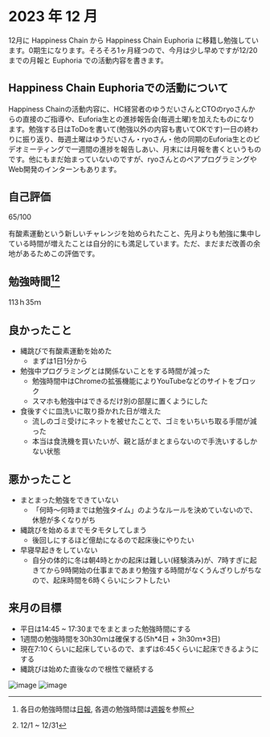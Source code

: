 # 2023 年 12 月
12月に Happiness Chain から Happiness Chain Euphoria に移籍し勉強しています。0期生になります。そろそろ1ヶ月経つので、今月は少し早めですが12/20までの月報と Euphoria での活動内容を書きます。

## Happiness Chain Euphoriaでの活動について
Happiness Chainの活動内容に、HC経営者のゆうだいさんとCTOのryoさんからの直接のご指導や、Euforia生との進捗報告会(毎週土曜)を加えたものになります。勉強する日はToDoを書いて(勉強以外の内容も書いてOKです)一日の終わりに振り返り、毎週土曜はゆうだいさん・ryoさん・他の同期のEuforia生とのビデオミーティングで一週間の進捗を報告しあい、月末には月報を書くというものです。他にもまだ始まっていないのですが、ryoさんとのペアプログラミングやWeb開発のインターンもあります。

## 自己評価
65/100

有酸素運動という新しいチャレンジを始められたこと、先月よりも勉強に集中している時間が増えたことは自分的にも満足しています。ただ、まだまだ改善の余地があるためこの評価です。

## 勉強時間[^1][^2]
113ｈ35ｍ
[^1]: 各日の勉強時間は[日報](https://github.com/nil-ramuda/daily_report), 各週の勉強時間は[週報](https://github.com/nil-ramuda/weekly_report)を参照
[^2]: 12/1 ~ 12/31

## 良かったこと
- 縄跳びで有酸素運動を始めた
  - まずは1日1分から
- 勉強中プログラミングとは関係ないことをする時間が減った
  - 勉強時間中はChromeの拡張機能によりYouTubeなどのサイトをブロック
  - スマホも勉強中はできるだけ別の部屋に置くようにした
- 食後すぐに皿洗いに取り掛かれた日が増えた
  - 流しのゴミ受けにネットを被せたことで、ゴミをいちいち取る手間が減った
  - 本当は食洗機を買いたいが、親と話がまとまらないので手洗いするしかない状態

## 悪かったこと
- まとまった勉強をできていない
  - 「何時〜何時までは勉強タイム」のようなルールを決めていないので、休憩が多くなりがち
- 縄跳びを始めるまでモタモタしてしまう
  - 後回しにするほど億劫になるので起床後にやりたい
- 早寝早起きをしていない
  - 自分の体的に冬は朝4時とかの起床は難しい(経験済み)が、7時すぎに起きてから9時開始の仕事まであまり勉強する時間がなくうんざりしがちなので、起床時間を6時くらいにシフトしたい

## 来月の目標
- 平日は14:45 ~ 17:30までをまとまった勉強時間にする
- 1週間の勉強時間を30h30ｍは確保する(5h*4日 + 3h30ｍ\*3日)
- 現在7:10くらいに起床しているので、まずは6:45くらいに起床できるようにする
- 縄跳びは始めた直後なので根性で継続する


![image](https://github.com/nil-ramuda/monthly_report/assets/94735931/bf31505d-2ca8-43e7-b788-b7ac86bd3747)
![image](https://github.com/nil-ramuda/monthly_report/assets/94735931/acdcc12c-1b5b-4983-92b8-ed469b04b417)
